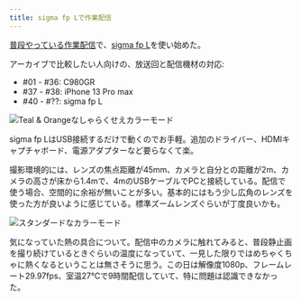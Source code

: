 ```yaml
---
title: sigma fp Lで作業配信
---
```

[普段やっている作業配信](https://www.youtube.com/c/r7kamura)で、[sigma fp L](https://www.amazon.co.jp/dp/B0916G94WV)を使い始めた。

アーカイブで比較したい人向けの、放送回と配信機材の対応:

*   #01 - #36: C980GR
*   #37 - #38: iPhone 13 Pro max
*   #40 - #??: sigma fp L

![](https://lh3.googleusercontent.com/docs/ADP-6oGmE5pksk8cG3mD2Q7MDBU1hJzrBqhlZxftZfFsUPOVJbnr4ApP_lAjP9PtV9ad6UDtiWxfpcCWAt6hObqCTv5pWJKKG7En2a6J3YcgPY4SlHNSKMHg0fodMnzNPjgnyyhlLlNFCc6aqHRlx4InuCLi4L_cFFH_O69c_8cnptSrMpVQEOxYpub9c9KA3d2Cmg7dlWse2aH2E5-_EizE_RROAic3CG8yWynW3gVlX-N9tFvEULUvqw6Gpwt1-7K-Zd75Lm0ypxnKpwtIE9zDo5rxU8UKFi_CKKGBasKnhAF0lWxQf77TDVODMdxeKBoaYfW4aK1sPMsCmcsX2c0AgRnvS3xvGi7TwXLkPjrVAenRexF30KTTW2p6hnkecG-iWyBLrWwvjEgWwEl-p2rb9Hbe5jDII__mI6_5CNBftR4Q0KR4tCrFLutXNema0Q6xqEFHvoBacz-mlEt7Kb9AC8yty1PN6IlAZSPUG4xUKRCGsynIQcjv3NZUF-Q6TuO6s52lbrkrDPTbAtl1HWeI7nQTRwTsoBkf5hL6_FEr52kwnrnYQLUlH0LgMIfMeI1H-Ck4qiyBocKFDfeMh90A5ERdSxUzqDQd2Mtmv0Jk8RKpU_8lfZYioQaSB0lD9leVKRYBeNqDEfzaLfN07hN4HAkKBmG7ZR7Y6kqu3_IuIYIY1QuVyM4bSBmMrqr2Dljko_b_h9k9K3dFr7QhyqV4cNIHP8j2G-k00nK_EoJYfJmudas16GjordO3Z4UQPlLltuDkhzwAcC0U8fmdDG63Cw3tHLgpFTVqqVuIA-LZys6gR0kRkhfUllz3ueTqnFC86ZtEcgEoj2_Wue6Kjjyeirz0eksgPw0Wg-dQnGv-lakLLsWUmv9uA7mKA1XBosu8_0pD7Byi9tZ_0b2UvbwXzwp6W2nzKFH7jzhc1tfba8H8axfZto_NTM2IIK2w9BcVT_yfi4RNoSMDCorpmYA2xAHUKVNRMl-nB5zXVNDCppKT-3kmWgiI0fbWksDnsjPdJ01JwJAsfehC-nCtwVqIV9uhnBuGcbZUNgBfN4eVasJbsZhIzcVuqVGV7uM2X87RoeFp1v7vBoJQb1_0zgK-bEvD-LtfkZNj1DCowm9nTlT9x7TLgklj9L7El87TnR9eqgkkAuA1kRuFD62doy7kq_G_A86A5tyQlGcth05uweET_lcWeG0e9vEpyTaM3lLD3sGGxBYRah0SjomZrUT6LEw7zDBJPA8kwwaiLBaFtE0MGK6J "Teal & Orangeなしゃらくせえカラーモード")

sigma fp LはUSB接続するだけで動くのでお手軽。追加のドライバー、HDMIキャプチャボード、電源アダプターなど要らなくて楽。

撮影環境的には、レンズの焦点距離が45mm、カメラと自分との距離が2m、カメラの高さが床から1.4mで、4mのUSBケーブルでPCと接続している。配信で使う場合、空間的に余裕が無いことが多い。基本的にはもう少し広角のレンズを使った方が良いように感じている。標準ズームレンズぐらいが丁度良いかも。

![](https://lh3.googleusercontent.com/docs/ADP-6oFVLT8-4w68PBInyBCDd53r-fGcrdnN1XPIMvKvuc8lXp-Ca4nChFTJTyHEIe1SFaL71dTiDJkY20Asj8L3gSrQwLTEQMEXbqFJjgevFZUvpODU0ndKDuQvoh3armKGW3hBhH-vJqsWizXJZs21VIDZ1c-5WFT5oruZIZ83FBDcSeU8wQwUEm60nZQyQUDPxjxSvjQy8Iwntu32I6f1lMQdUKQKg6XyTDpSf84u4Kl1MeGFtQ5A8nb4s5xoJ014JV4QVecV_N45TW-0qqhGB1p0Kw6rtix5326x3tr0nYE7SOmfzwv8JI-rqv6NxAuCDiBqdIBkWRvPwrInarDE-9d5QiEbv2goTh-oc9GZqhsoEX378IHdNykc55azxQZhCTyWNQPf7nsfVDnhx8pyoawT2YeIKDPUoQPrQslJdXhwaSuPfsYg6IjOaTeRwgr5J9ofSqzN1WArQkCjAAUQ02gpI7oebCLPsrhSEOtnjjfw6DmzYXBkE5vmdaIWFtinbAh56Anpyh3ILqpAspWRXrxxNIfwnoT2hQWqE9PsMoJfmhc3ihE88Izydk7orMbcr9HShHbBunl2PoZ2UCEogzyFdjHENscMn0RcynmPybzDJ9uk__F8NoItndZs7Rp1XbskOYBJ83Gl-8MN--clq3R8_J8B3oQ-Go_hMwHTbIUacMDScnTFblp1BQkjPGufOdCj0HjiH3KI-pRuXR53Cxq09lUUtMeo2whh3Szh942hrMFqhfxaivdC50unYB4Rmq9D7OkCJupP8d2tFV3j1DsBiriSZGgroordK60znj7kX6czzXDP993zs9y8b_AyfFd0IU1xjoLrZnDZrj1TD9KjQ55Xi6inDZLKq2BRhY9hbu1bmh5sMDtAy1f0MwdcfqfEJjnFn_rCR-mIvtyEl_Cy9cXAhcDPwEAn6_jwOQllhi7xE_w5FVInUbYqNtA9YWUHl1D3NNlHkcsz6sd_DGyj6SbvKUdTWYSwslXgMBCKf1NupMPH-MDBC0kuqOJlySNNeaGTjIRY8ZsbkZUmg6jQJyKwbbMzsI6Di0YYqpn5S28jhYCoPyDDNrachQ8K7JX_5ts4t-pQxupHUzxv0BzYWNIprnAO8srUktbbdZuwIpM9ts_A68ddrbxtPY7-Ssnoz-3IQPHZL0HexMSY5WLR6DrQCe18AyjJwMWEbobw_mNNCE0NJi6Y4VWSw6uC6ZWX92j6rWmJncUuZnpOBIdWGG73YjubxyPWDVVnCJiVR5ZK "スタンダードなカラーモード")

気になっていた熱の具合について。配信中のカメラに触れてみると、普段静止画を撮り続けているときぐらいの温度になっていて、一見した限りではめちゃくちゃに熱くなるということは無さそうに思う。この日は解像度1080p、フレームレート29.97fps、室温27℃で9時間配信していて、特に問題は認識できなかった。
